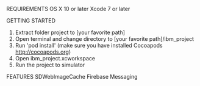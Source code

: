 REQUIREMENTS
OS X 10 or later
Xcode 7 or later

GETTING STARTED
1. Extract folder project to [your favorite path]
2. Open terminal and change directory to [your favorite path]/ibm_project
3. Run 'pod install' (make sure you have installed Cocoapods http://cocoapods.org)
4. Open ibm_project.xcworkspace
5. Run the project to simulator

FEATURES
SDWebImageCache
Firebase Messaging